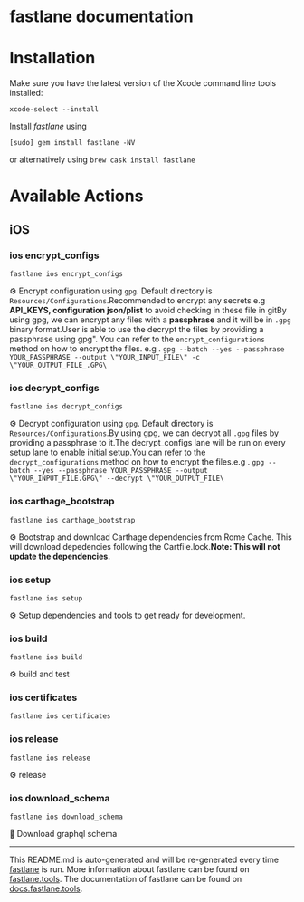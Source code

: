 fastlane documentation
================
# Installation

Make sure you have the latest version of the Xcode command line tools installed:

```
xcode-select --install
```

Install _fastlane_ using
```
[sudo] gem install fastlane -NV
```
or alternatively using `brew cask install fastlane`

# Available Actions
## iOS
### ios encrypt_configs
```
fastlane ios encrypt_configs
```
⚙️ Encrypt configuration using `gpg`. Default directory is `Resources/Configurations`.Recommended to encrypt any secrets e.g **API_KEYS, configuration json/plist** to avoid checking in these file in gitBy using gpg, we can encrypt any files with a **passphrase** and it will be in `.gpg` binary format.User is able to use the decrypt the files by providing a passphrase using gpg". You can refer to the `encrypt_configurations` method on how to encrypt the files. e.g . `gpg --batch --yes --passphrase YOUR_PASSPHRASE --output \"YOUR_INPUT_FILE\" -c \"YOUR_OUTPUT_FILE_.GPG\`
### ios decrypt_configs
```
fastlane ios decrypt_configs
```
⚙️ Decrypt configuration using `gpg`. Default directory is `Resources/Configurations`.By using gpg, we can decrypt all `.gpg` files by providing a passphrase to it.The decrypt_configs lane will be run on every setup lane to enable initial setup.You can refer to the `decrypt_configurations` method on how to encrypt the files.e.g . `gpg --batch --yes --passphrase YOUR_PASSPHRASE --output \"YOUR_INPUT_FILE.GPG\" --decrypt \"YOUR_OUTPUT_FILE\`
### ios carthage_bootstrap
```
fastlane ios carthage_bootstrap
```
⚙️ Bootstrap and download Carthage dependencies from Rome Cache. This will download depedencies following the Cartfile.lock.**Note: This will not update the dependencies.**
### ios setup
```
fastlane ios setup
```
⚙️ Setup dependencies and tools to get ready for development.
### ios build
```
fastlane ios build
```
⚙️ build and test
### ios certificates
```
fastlane ios certificates
```

### ios release
```
fastlane ios release
```
⚙️ release
### ios download_schema
```
fastlane ios download_schema
```
🚀 Download graphql schema

----

This README.md is auto-generated and will be re-generated every time [fastlane](https://fastlane.tools) is run.
More information about fastlane can be found on [fastlane.tools](https://fastlane.tools).
The documentation of fastlane can be found on [docs.fastlane.tools](https://docs.fastlane.tools).
